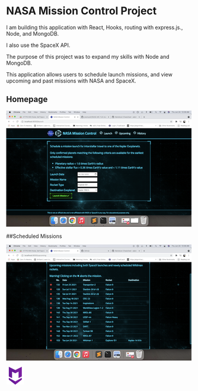 # NASA Mission Control Project

I am building this application with React, Hooks, routing with express.js., Node, and MongoDB.

I also use the SpaceX API.

The purpose of this project was to expand my skills with Node and MongoDB.

This application allows users to schedule launch missions, and view upcoming and past missions with NASA and SpaceX.

## Homepage

![Homepage](https://github.com/jeremysb1/png_images/blob/main/homepage.png "Homepage")

##Scheduled Missions

![Scheduled Missions](https://github.com/jeremysb1/png_images/blob/main/scheduled.png "Scheduled Missions")

![alt text](https://github.com/adam-p/markdown-here/raw/master/src/common/images/icon48.png "Logo Title Text 1")